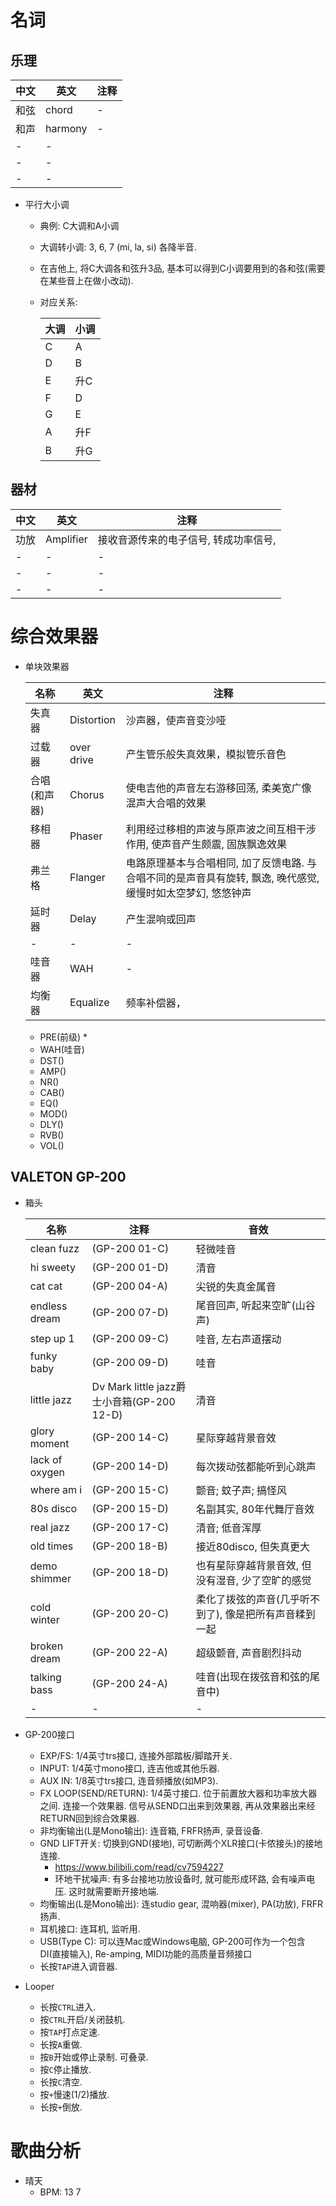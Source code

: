 # 名词
## 乐理
|中文|英文|注释|
|-|-|-|
|和弦|chord|-|
|和声|harmony|-|
|-|-|
|-|-|
|-|-|

* 平行大小调
    * 典例: C大调和A小调
    * 大调转小调: 3, 6, 7 (mi, la, si) 各降半音. 
    * 在吉他上, 将C大调各和弦升3品, 基本可以得到C小调要用到的各和弦(需要在某些音上在做小改动). 
    * 对应关系: 

        |大调|小调|
        |-|-|
        |C|A|
        |D|B|
        |E|升C|
        |F|D|
        |G|E|
        |A|升F|
        |B|升G|


## 器材
|中文|英文|注释|
|-|-|-|
|功放|Amplifier|接收音源传来的电子信号, 转成功率信号, |
|-|-|-|
|-|-|-|
|-|-|-|

# 综合效果器



* 单块效果器

    |名称|英文|注释|
    |-|-|-|
    |失真器|Distortion|沙声器，使声音变沙哑|
    |过载器|over drive|产生管乐般失真效果，模拟管乐音色|
    |合唱(和声器)|Chorus|使电吉他的声音左右游移回荡, 柔美宽广像混声大合唱的效果|
    |移相器|Phaser|利用经过移相的声波与原声波之间互相干涉作用, 使声音产生颇震, 固族飘逸效果|
    |弗兰格|Flanger|电路原理基本与合唱相同, 加了反馈电路. 与合唱不同的是声音具有旋转, 飘逸, 晚代感觉, 缓慢时如太空梦幻, 悠悠钟声|
    |延时器|Delay|产生混响或回声|
    |-|-|-|
    |哇音器|WAH|-|
    |均衡器|Equalize|频率补偿器，|

    * PRE(前级)
        * 
    * WAH(哇音)
    * DST()
    * AMP()
    * NR()
    * CAB()
    * EQ()
    * MOD()
    * DLY()
    * RVB()
    * VOL()

## VALETON GP-200
* 箱头

    |名称|注释|音效|
    |-|-|-|
    |clean fuzz|(GP-200 01-C)|轻微哇音|
    |hi sweety|(GP-200 01-D)|清音|
    |cat cat|(GP-200 04-A)|尖锐的失真金属音|
    |endless dream|(GP-200 07-D)|尾音回声, 听起来空旷(山谷声)|
    |step up 1|(GP-200 09-C)|哇音, 左右声道摆动|
    |funky baby|(GP-200 09-D)|哇音|
    |little jazz|Dv Mark little jazz爵士小音箱(GP-200 12-D)|清音|
    |glory moment|(GP-200 14-C) |星际穿越背景音效|
    |lack of oxygen|(GP-200 14-D) |每次拨动弦都能听到心跳声|
    |where am i|(GP-200 15-C)|颤音; 蚊子声; 搞怪风|
    |80s disco|(GP-200 15-D)|名副其实, 80年代舞厅音效|
    |real jazz|(GP-200 17-C)|清音; 低音浑厚|
    |old times|(GP-200 18-B)|接近80disco, 但失真更大|
    |demo shimmer|(GP-200 18-D) |也有星际穿越背景音效, 但没有湿音, 少了空旷的感觉|
    |cold winter|(GP-200 20-C) |柔化了拨弦的声音(几乎听不到了), 像是把所有声音糅到一起|
    |broken dream|(GP-200 22-A) |超级颤音, 声音剧烈抖动|
    |talking bass|(GP-200 24-A) |哇音(出现在拨弦音和弦的尾音中)|
    |-|-|-|

* GP-200接口
    * EXP/FS: 1/4英寸trs接口, 连接外部踏板/脚踏开关. 
    * INPUT: 1/4英寸mono接口, 连吉他或其他乐器. 
    * AUX IN: 1/8英寸trs接口, 连音频播放(如MP3). 
    * FX LOOP(SEND/RETURN): 1/4英寸接口. 位于前置放大器和功率放大器之间. 连接一个效果器. 信号从SEND口出来到效果器, 再从效果器出来经RETURN回到综合效果器. 
    * 非均衡输出(L是Mono输出): 连音箱, FRFR扬声, 录音设备. 
    * GND LIFT开关: 切换到GND(接地), 可切断两个XLR接口(卡侬接头)的接地连接. 
        * https://www.bilibili.com/read/cv7594227
        * 环地干扰噪声: 有多台接地功放设备时, 就可能形成环路, 会有噪声电压. 这时就需要断开接地端. 
    * 均衡输出(L是Mono输出): 连studio gear, 混响器(mixer), PA(功放), FRFR扬声. 
    * 耳机接口: 连耳机, 监听用. 
    * USB(Type C): 可以连Mac或Windows电脑, GP-200可作为一个包含DI(直接输入), Re-amping, MIDI功能的高质量音频接口
    * 长按`TAP`进入调音器. 

* Looper
    * 长按`CTRL`进入. 
    * 按`CTRL`开启/关闭鼓机. 
    * 按`TAP`打点定速. 
    * 长按`A`重做. 
    * 按`B`开始或停止录制. 可叠录. 
    * 按`C`停止播放. 
    * 长按`C`清空. 
    * 按`+`慢速(1/2)播放. 
    * 长按`+`倒放. 


# 歌曲分析
* 晴天
    * BPM: 13 7
